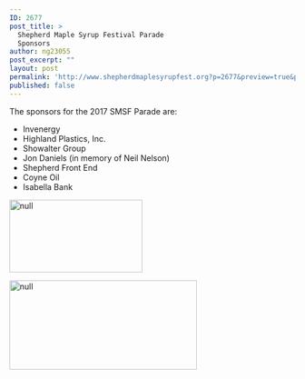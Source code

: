 ```yaml
---
ID: 2677
post_title: >
  Shepherd Maple Syrup Festival Parade
  Sponsors
author: ng23055
post_excerpt: ""
layout: post
permalink: 'http://www.shepherdmaplesyrupfest.org?p=2677&preview=true&preview_id=2677'
published: false
---
```

<p>The sponsors for the 2017 SMSF Parade are:</p>
<p></p>
<ul>
<li>Invenergy</li>
<li>Highland Plastics, Inc.</li>
<li>Showalter Group</li>
<li>Jon Daniels (in memory of Neil Nelson)</li>
<li>Shepherd Front End</li>
<li>Coyne Oil</li>
<li>Isabella Bank</li>
</ul>
<p></p>
<p><img src="http://www.shepherdmaplesyrupfest.org/wp-content/uploads/2017/04/image.jpeg" width="234" height="128" alt="null" title="null"></p>
<p></p>
<p><img src="http://www.shepherdmaplesyrupfest.org/wp-content/uploads/2017/04/image-1.jpeg" width="330" height="157" alt="null" title="null"></p>